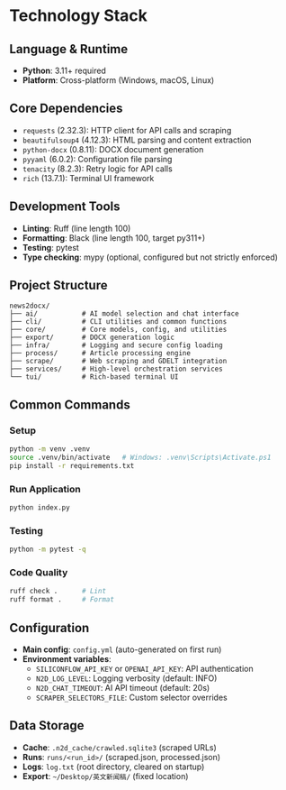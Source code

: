 # Technology Stack

## Language & Runtime

- **Python**: 3.11+ required
- **Platform**: Cross-platform (Windows, macOS, Linux)

## Core Dependencies

- `requests` (2.32.3): HTTP client for API calls and scraping
- `beautifulsoup4` (4.12.3): HTML parsing and content extraction
- `python-docx` (0.8.11): DOCX document generation
- `pyyaml` (6.0.2): Configuration file parsing
- `tenacity` (8.2.3): Retry logic for API calls
- `rich` (13.7.1): Terminal UI framework

## Development Tools

- **Linting**: Ruff (line length 100)
- **Formatting**: Black (line length 100, target py311+)
- **Testing**: pytest
- **Type checking**: mypy (optional, configured but not strictly enforced)

## Project Structure

```
news2docx/
├── ai/           # AI model selection and chat interface
├── cli/          # CLI utilities and common functions
├── core/         # Core models, config, and utilities
├── export/       # DOCX generation logic
├── infra/        # Logging and secure config loading
├── process/      # Article processing engine
├── scrape/       # Web scraping and GDELT integration
├── services/     # High-level orchestration services
└── tui/          # Rich-based terminal UI
```

## Common Commands

### Setup
```bash
python -m venv .venv
source .venv/bin/activate   # Windows: .venv\Scripts\Activate.ps1
pip install -r requirements.txt
```

### Run Application
```bash
python index.py
```

### Testing
```bash
python -m pytest -q
```

### Code Quality
```bash
ruff check .      # Lint
ruff format .     # Format
```

## Configuration

- **Main config**: `config.yml` (auto-generated on first run)
- **Environment variables**:
  - `SILICONFLOW_API_KEY` or `OPENAI_API_KEY`: API authentication
  - `N2D_LOG_LEVEL`: Logging verbosity (default: INFO)
  - `N2D_CHAT_TIMEOUT`: AI API timeout (default: 20s)
  - `SCRAPER_SELECTORS_FILE`: Custom selector overrides

## Data Storage

- **Cache**: `.n2d_cache/crawled.sqlite3` (scraped URLs)
- **Runs**: `runs/<run_id>/` (scraped.json, processed.json)
- **Logs**: `log.txt` (root directory, cleared on startup)
- **Export**: `~/Desktop/英文新闻稿/` (fixed location)
